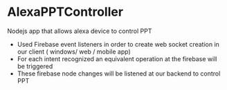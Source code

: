 # AlexaPPTController

Nodejs app that allows alexa device to control PPT 

- Used Firebase event listeners in order to create web socket creation in our client ( windows/ web / mobile app)
- For each intent recognized an equivalent operation at the firebase will be triggered
- These firebase node changes will be listened at our backend to control PPT

